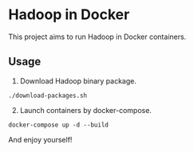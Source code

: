 # Hadoop in Docker

This project aims to run Hadoop in Docker containers.

## Usage

1. Download Hadoop binary package.

```
./download-packages.sh
```

2. Launch containers by docker-compose.

```
docker-compose up -d --build
```

And enjoy yourself!
